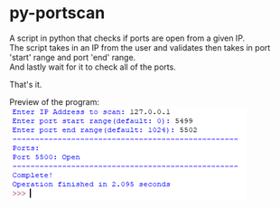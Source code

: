 # py-portscan
A script in python that checks if ports are open from a given IP.  
The script takes in an IP from the user and validates then takes in port 'start' range and port 'end' range.  
And lastly wait for it to check all of the ports.

That's it.

Preview of the program:  
![](preview.png)
